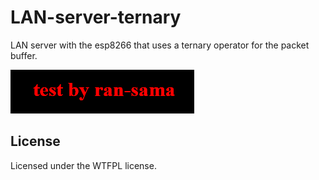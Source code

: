 # LAN-server-ternary
LAN server with the esp8266 that uses a ternary operator for the packet buffer.

![alt text](https://raw.githubusercontent.com/ran-sama/LAN_server_ternary/master/server_output.png)

## License
Licensed under the WTFPL license.
